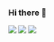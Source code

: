 ### Hi there 👋

<!--
**Manhow/Manhow** is a ✨ _special_ ✨ repository because its `README.md` (this file) appears on your GitHub profile.

Here are some ideas to get you started:

- 🔭 I’m currently working on ...
- 🌱 I’m currently learning ...
- 👯 I’m looking to collaborate on ...
- 🤔 I’m looking for help with ...
- 💬 Ask me about ...
- 📫 How to reach me: ...
- 😄 Pronouns: ...
- ⚡ Fun fact: ...
-->
<img src="https://github-readme-stats.vercel.app/api/top-langs?username=Manhow&layout=compact"/>
<img src="https://github-readme-streak-stats.herokuapp.com/?user=Manhow"/>
<img src="https://github-readme-stats.vercel.app/api/pin/?username=Manhow&repo=github_profile"/>

